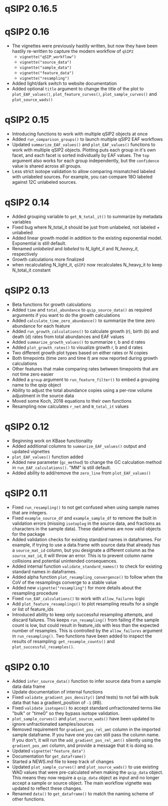 # qSIP2 0.16.5

# qSIP2 0.16

* The vignettes were previously hastily written, but now they have been hastily re-written to capture the modern workflow of `qSIP2`
    * `vignette("qSIP_workflow")`
    * `vignette("source_data")`
    * `vignette("sample_data")`
    * `vignette("feature_data")`
    * `vignette("resampling")`
* Added light/dark switch to website documentation
* Added optional `title` argument to change the title of the plot to `plot_EAF_values()`, `plot_feature_curves()`, `plot_sample_curves()` and `plot_source_wads()`

# qSIP2 0.15

* Introducing functions to work with multiple qSIP2 objects at once
* Added `run_comparison_groups()` to launch multiple qSIP2 EAF workflows
* Updated `summarize_EAF_values()` and `plot_EAF_values()` functions to work with multiple qSIP2 objects. Plotting puts each group in it's own facet, and each facet is sorted individually by EAF values. The `top` argument also works for each group independently, but the `confidence` value is shared across all groups. 
* Less strict isotope validation to allow comparing mismatched labeled with unlabeled sources. For example, you can compare 18O labeled against 12C unlabeled sources.

# qSIP2 0.14

* Added grouping variable to `get_N_total_it()` to summarize by metadata variables
* Fixed bug where N_total_it should be just from unlabeled, not labeled + unlabeled
* Added linear growth model in addition to the existing exponential model. Exponential is still default.
* Renamed *unlabeled* and *labeled* to *N_light_it* and *N_heavy_it*, respectively
* Growth calculations more finalized
* when recalculating N_light_it, `qSIP2` now recalculates N_heavy_it to keep N_total_it constant

# qSIP2 0.13

* Beta functions for growth calculations
* Added `time` and `total_abundance` to `qsip_source_data()` as required arguments if you want to do the growth calculations
* Added `calculate_time_zero_abundance()` to summarize the time zero abundance for each feature
* Added `run_growth_calculations()` to calculate growth (r), birth (b) and death (d) rates from total abundances and EAF values
* Added `summarize_growth_values()` to summarize r, b and d rates
* Added `plot_growth_rates()` to visualize growth r, b and d rates
* Two different growth plot types based on either rates or N copies
* Both timepoints (time zero and time *t*) are now reported during growth calculations
* Other features that make comparing rates between timepoints that are not time zero easier
* Added a `group` argument to `run_feature_filter()` to embed a grouping name to the qsip object
* Ability to adjust the total abundance copies using a per-row volume adjustment in the source data
* Moved some Koch, 2018 equations to their own functions
* Resampling now calculates `r_net` and `N_total_it` values

# qSIP2 0.12

* Beginning work on KBase functionality
* Added additional columns to `summarize_EAF_values()` output and updated vignettes
* `plot_EAF_values()` function added
* Added new parameter (`gc_method`) to change the GC calculation method in `run_EAF_calculations()`. "MM" is still default. 
* Added ability to add/remove the `zero_line` from `plot_EAF_values()`

# qSIP2 0.11

* Fixed `run_resampling()` to not get confused when using sample names that are integers. 
* Fixed `example_source_df` and `example_sample_df` to remove the built in validation errors (missing `isotoplog` in the source data, and fractions as characters in the sample data). These dataframes are now valid objects for the package
* Added validation checks for existing standard names in dataframes. For example, if trying to use a data.frame with source data that already has a `source_mat_id` column, but you designate a different column as the `source_mat_id`, it will throw an error. This is to prevent column name collisions and potential unintended consequences. 
* Added internal function `validate_standard_names()` to check for existing standard names in dataframes.
* Added alpha function `plot_resampling_convergence()` to follow when the CoV of the resamplings converge to a stable value
* Added new `vignette("resampling")` for more details about the resampling procedure
* Fixed `run_EAF_calculations()` to work with `allow_failures` logic
* Add `plot_feature_resamplings()` to plot resampling results for a single or list of feature_ids
* Introduced ability to keep only successful resampling attempts, and discard failures. This keeps `run_resampling()` from failing if the sample count is low, but could result in feature_ids with less than the expected number of resamples. This is controlled by the `allow_failures` argument in `run_resampling()`. Two functions have been added to inspect the results of resampling: `get_resample_counts()` and `plot_successful_resamples()`.

# qSIP2 0.10

* Added `infer_source_data()` function to infer source data from a sample data data frame
* Update documentation of internal functions
* Fixed `validate_gradient_pos_density()` (and tests) to not fail with bulk data that has a gradient_position of `-1` (#8).
* Fixed `validate_isotopes()` to accept standard unfractionated terms like "bulk" or "time0" so they bypass isotope validation.
* `plot_sample_curves()` and `plot_source_wads()` have been updated to ignore unfractionated samples/sources
* Removed requirement for `gradient_pos_rel_amt` column in the imported sample dataframe. If you have one you can still pass the column name. If you don't, it will run the `add_gradient_pos_rel_amt()` silently using the `gradient_pos_amt` column, and provide a message that it is doing so.
* Updated `vignette("feature_data")`
* Documentation for `get_dataframe()`
* Started a NEWS.md file to keep track of changes
* Updated `plot_sample_curves()` and `plot_source_wads()` to use existing WAD values that were pre-calculated when making the `qsip_data` object. This means they now require a `qsip_data` object as input and no longer accept a sample or source object. The main workflow vignette was updated to reflect these changes.
* Renamed `data()` to `get_dataframe()` to match the naming scheme of other functions.
